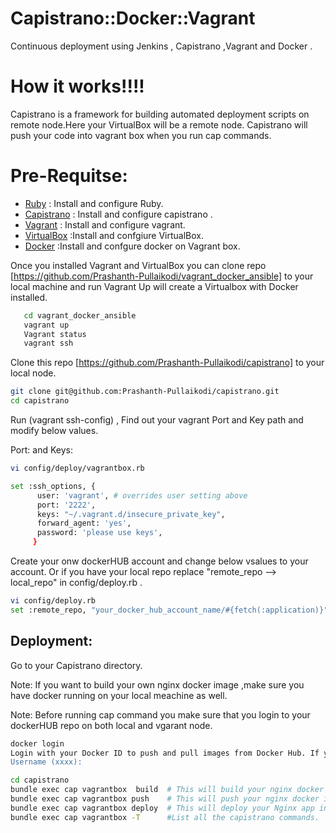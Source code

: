 # Capistrano::Docker::Vagrant

Continuous deployment  using Jenkins , Capistrano ,Vagrant and Docker .

# How it works!!!!

Capistrano is a framework for building automated deployment scripts on remote node.Here your VirtualBox will be a remote node.
Capistrano will push your code into vagrant box when you run cap commands.


# Pre-Requitse:

  - [Ruby](https://www.ruby-lang.org/en/)      : Install and configure Ruby.
  - [Capistrano](https://capistranorb.com/)    : Install and configure capistrano .
  - [Vagrant](https://www.vagrantup.com/)      : Install and configure vagrant.
  - [VirtualBox](https://www.virtualbox.org/)  :Install and confgiure VirtualBox.
  - [Docker](https://www.docker.com/)          :Install and confgure docker on Vagrant box.

Once you installed Vagrant and VirtualBox you can clone repo [https://github.com/Prashanth-Pullaikodi/vagrant_docker_ansible] to your local machine and run Vagrant Up will create a Virtualbox with Docker installed.

 ```bash
    cd vagrant_docker_ansible
    vagrant up
    Vagrant status
    vagrant ssh
```

Clone this repo [https://github.com/Prashanth-Pullaikodi/capistrano] to your local node.
  ```bash   
 git clone git@github.com:Prashanth-Pullaikodi/capistrano.git
 cd capistrano
```

Run (vagrant ssh-config)  , Find out your vagrant Port and Key path  and modify below values.

Port:  and   Keys:

 ```bash
vi config/deploy/vagrantbox.rb

set :ssh_options, {
       user: 'vagrant', # overrides user setting above
       port: '2222',
       keys: "~/.vagrant.d/insecure_private_key",
       forward_agent: 'yes',
       password: 'please use keys',
      }
   ```

Create your onw dockerHUB account and change below vsalues to your account.
Or if you have your local repo replace "remote_repo --> local_repo" in config/deploy.rb .

```bash
vi config/deploy.rb
set :remote_repo, "your_docker_hub_account_name/#{fetch(:application)}"
 ```

## Deployment:
Go to your Capistrano directory.

Note: If you want to build your own nginx docker image ,make sure you have docker running on your local meachine as well.


Note: Before running cap command you make sure that you login to your dockerHUB repo on both local and vgarant node.

```bash
docker login
Login with your Docker ID to push and pull images from Docker Hub. If you don't have a Docker ID, head over to https://hub.docker.com to create one.
Username (xxxx):
```

```bash
cd capistrano
bundle exec cap vagrantbox  build  # This will build your nginx docker image.
bundle exec cap vagrantbox push    # This will push your nginx docker image to your repo.
bundle exec cap vagrantbox deploy  # This will deploy your Nginx app in your vagrant box.
bundle exec cap vagrantbox -T      #List all the capistrano commands.
```
